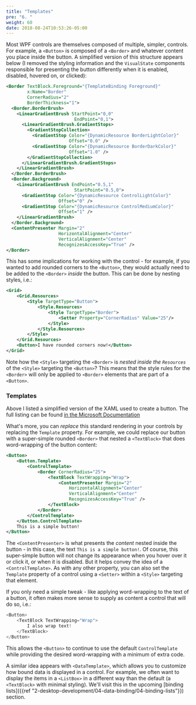 ```yaml
---
title: "Templates"
pre: "6. "
weight: 60
date: 2018-08-24T10:53:26-05:00
---
```


Most WPF controls are themselves composed of multiple, simpler, controls. For example, a `<Button>` is composed of a `<Border>` and whatever content you place inside the button.  A simplified version of this structure appears below (I removed the styling information and the `VisualState` components responsible for presenting the button differently when it is enabled, disabled, hovered on, or clicked):

```xml
<Border TextBlock.Foreground="{TemplateBinding Foreground}"
        x:Name="Border"
        CornerRadius="2"
        BorderThickness="1">
  <Border.BorderBrush>
    <LinearGradientBrush StartPoint="0,0"
                          EndPoint="0,1">
      <LinearGradientBrush.GradientStops>
        <GradientStopCollection>
          <GradientStop Color="{DynamicResource BorderLightColor}"
                        Offset="0.0" />
          <GradientStop Color="{DynamicResource BorderDarkColor}"
                        Offset="1.0" />
        </GradientStopCollection>
      </LinearGradientBrush.GradientStops>
    </LinearGradientBrush>
  </Border.BorderBrush>
  <Border.Background>
    <LinearGradientBrush EndPoint="0.5,1"
                          StartPoint="0.5,0">
      <GradientStop Color="{DynamicResource ControlLightColor}"
                    Offset="0" />
      <GradientStop Color="{DynamicResource ControlMediumColor}"
                    Offset="1" />
    </LinearGradientBrush>
  </Border.Background>
  <ContentPresenter Margin="2"
                    HorizontalAlignment="Center"
                    VerticalAlignment="Center"
                    RecognizesAccessKey="True" />
</Border>
```

This has some implications for working with the control - for example, if you wanted to add rounded corners to the `<Button>`, they would actually need to be added to the `<Border>` _inside_ the button.  This can be done by nesting styles, i.e.:

```xml
<Grid>
    <Grid.Resources>
        <Style TargetType="Button">
            <Style.Resources>
                <Style TargetType="Border">
                    <Setter Property="CornerRadius" Value="25"/>
                </Style>
            </Style.Resources>
        </Style>
    </Grid.Resources>
    <Button>I have rounded corners now!</Button>
</Grid>
```

Note how the `<Style>` targeting the `<Border>` is _nested inside the `Resources`_ of the `<Style>` targeting the `<Button>`?  This means that the style rules for the `<Border>` will only be applied to `<Border>` elements that are part of a `<Button>`.


### Templates
Above I listed a simplified version of the XAML used to create a button.  The full listing can be found <a href="https://docs.microsoft.com/en-us/dotnet/desktop/wpf/controls/button-styles-and-templates?view=netframeworkdesktop-4.8#button-controltemplate-example" target="_blank">in the Microsoft Documentation</a>

What's more, you can _replace_ this standard rendering in your controls by replacing the `Template` property.  For example, we could replace our button with a super-simple rounded `<Border>` that nested a `<TextBlock>` that does word-wrapping of the button content:

```xml
<Button>
    <Button.Template>
        <ControlTemplate>
            <Border CornerRadius="25">
                <TextBlock TextWrapping="Wrap">  
                    <ContentPresenter Margin="2"
                        HorizontalAlignment="Center"
                        VerticalAlignment="Center"
                        RecognizesAccessKey="True" />
                </TextBlock>
            </Border>
        </ControlTemplate>
    </Button.ControlTemplate>
    This is a simple button!
</Button>
```

The `<ContentPresenter>` is what presents the _content_ nested inside the button - in this case, the text `This is a simple button!`.  Of course, this super-simple button will not change its appearance when you hover over it or click it, or when it is disabled.  But it helps convey the idea of a `<ControlTemplate>`.  As with any other property, you can also set the `Template` property of a control using a `<Setter>` within a `<Style>` targeting that element.

If you only need a simple tweak - like applying word-wrapping to the text of a button, it often makes more sense to supply as content a control that will do so, i.e.:

```csharp
<Button>
    <TextBlock TextWrapping="Wrap">
        I also wrap text!
    </TextBlock>
</Button>
```

This allows the `<Button>` to continue to use the default `ControlTemplate` while providing the desired word-wrapping with a minimum of extra code.  

A similar idea appears with `<DataTemplate>`, which allows you to customize how bound data is displayed in a control.  For example, we often want to display the items in a `<ListBox>` in a different way than the default (a `<TextBlock>` with minimal styling).  We'll visit this in the upcoming [binding lists]({{ref "2-desktop-development/04-data-binding/04-binding-lists"}}) section.

